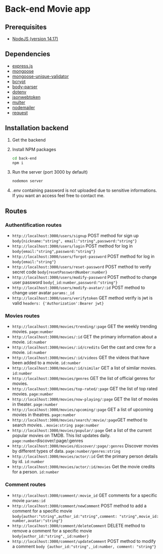 # Back-end Movie app

## Prerequisites

- [NodeJS (version 14.17)](https://nodejs.org/en/)

## Dependencies

- [express.js](https://expressjs.com/)
- [mongoose](https://www.npmjs.com/package/mongoose)
- [mongoose-unique-validator](https://www.npmjs.com/package/mongoose-unique-validator)
- [bcrypt](https://www.npmjs.com/package/bcrypt)
- [body-parser](https://www.npmjs.com/package/body-parser)
- [dotenv](https://www.npmjs.com/package/dotenv)
- [jsonwebtoken](https://www.npmjs.com/package/jsonwebtoken)
- [multer](https://www.npmjs.com/package/multer)
- [nodemailer](https://nodemailer.com/about/)
- [request](https://www.npmjs.com/package/request)

## Installation backend

1. Get the backend

2. Install NPM packages

   ```sh
   cd back-end
   npm i
   ```

3. Run the server (port 3000 by default)

   ```sh
   nodemon server
   ```

4. .env containing password is not uploaded due to sensitive informations. If you want an access feel free to contact me.


## Routes

### Authentification routes

- `http://localhost:3000/users/signup` POST method for sign up `body{nickname:"string", email:"string",password:"string"}`
- `http://localhost:3000/users/login` POST method for log in `body{email:"string",password:"string"}`
- `http://localhost:3000/users/forgot-password` POST method for log in `body{email:"string"}`
- `http://localhost:3000/users/reset-password` POST method to verify secret code `body{resetPasswordNumber:number}`
- `http://localhost:3000/users/modify-password` POST method to change user password `body{_id:number,password:"string"}`
- `http://localhost:3000/users/modify-avatar/:id` POST method to change user avatar `params:_id`
- `http://localhost:3000/users/verifytoken` GET method verify is jwt is valid `headers: {'Authorization':Bearer jwt}`

### Movies routes

- `http://localhost:3000/movies/trending/:page` GET the weekly trending movies. `page:number`
- `http://localhost:3000/movies/:id` GET the primary information about a movie. `id:number`
- `http://localhost:3000/movies/:id/credits` Get the cast and crew for a movie. `id:number`
- `http://localhost:3000/movies/:id/videos` GET the videos that have been added to a movie. `id:number`
- `http://localhost:3000/movies/:id/similar` GET a list of similar movies. `id:number`
- `http://localhost:3000/movies/genres` GET the list of official genres for movies.
- `http://localhost:3000/movies/top-rated/:page` GET the list of top rated movies. `page:number`
- `http://localhost:3000/movies/now-playing/:page` GET the list of movies in theater. `page:number`
- `http://localhost:3000/movies/upcoming/:page` GET a list of upcoming movies in theatres. `page:number`
- `http://localhost:3000/movies/search/:movie/:page`GET method to search movies.
. `movie:string page:number`
- `http://localhost:3000/movies/popular/:page` Get a list of the current popular movies on TMDB. This list updates daily. `page:number`discover/:page/:genres
- `http://localhost:3000/movies/discover/:page/:genres` Discover movies by different types of data. `page:number/genres:string`
- `http://localhost:3000/movies/actor/:id` Get the primary person details by id. `id:number`
- `http://localhost:3000/movies/actor/:id/movies` Get the movie credits for a person. `id:number`

### Comment routes

- `http://localhost:3000/comment/:movie_id` GET comments for a specific movie `params:id`
- `http://localhost:3000/comment/newComment` POST method to add a comment for a specific movie `body{author:"string",author_id:"string",comment: "string",movie_id: number,avatar:"string"}`
- `http://localhost:3000/comment/deleteComment` DELETE method to remove a comment for a specific movie `body{author_id:"string",_id:number}`
- `http://localhost:3000/comment/updateComment` POST method to modify a comment `body {author_id:"string",_id:number, comment: "string"}`
